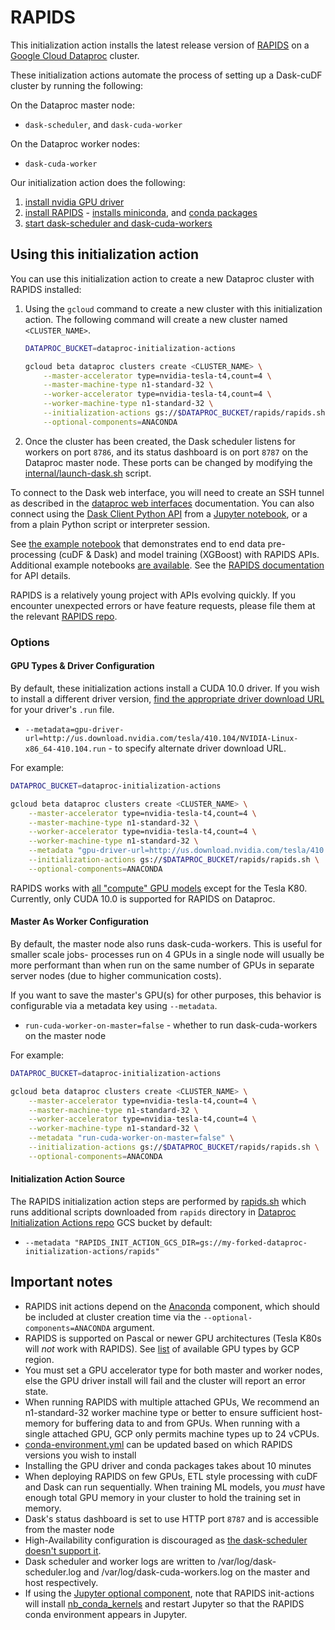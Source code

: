 # RAPIDS

This initialization action installs the latest release version of [RAPIDS](https://rapids.ai/) on a [Google Cloud Dataproc](https://cloud.google.com/dataproc) cluster. 

These initialization actions automate the process of setting up a Dask-cuDF cluster by running the following:

On the Dataproc master node:
- `dask-scheduler`, and `dask-cuda-worker`

On the Dataproc worker nodes:
- `dask-cuda-worker`

Our initialization action does the following:
1. [install nvidia GPU driver](internal/install-gpu-driver.sh)
2. [install RAPIDS](rapids.sh) - [installs miniconda](https://github.com/GoogleCloudPlatform/dataproc-initialization-actions/tree/master/conda), and [conda packages](internal/conda-environment.yml)
3. [start dask-scheduler and dask-cuda-workers](internal/launch-dask.sh)

## Using this initialization action
You can use this initialization action to create a new Dataproc cluster with RAPIDS installed:

1. Using the `gcloud` command to create a new cluster with this initialization action. The following command will create a new cluster named `<CLUSTER_NAME>`.

    ```bash
    DATAPROC_BUCKET=dataproc-initialization-actions

    gcloud beta dataproc clusters create <CLUSTER_NAME> \
        --master-accelerator type=nvidia-tesla-t4,count=4 \
        --master-machine-type n1-standard-32 \
        --worker-accelerator type=nvidia-tesla-t4,count=4 \
        --worker-machine-type n1-standard-32 \
        --initialization-actions gs://$DATAPROC_BUCKET/rapids/rapids.sh \
        --optional-components=ANACONDA
    ```

2. Once the cluster has been created, the Dask scheduler listens for workers on port `8786`, and its status dashboard is on port `8787` on the Dataproc master node. These ports can be changed by modifying the [internal/launch-dask.sh](launch-dask.sh) script.

To connect to the Dask web interface, you will need to create an SSH tunnel as described in the [dataproc web interfaces](https://cloud.google.com/dataproc/cluster-web-interfaces) documentation. You can also connect using the [Dask Client Python API](http://distributed.dask.org/en/latest/client.html) from a [Jupyter notebook](https://cloud.google.com/dataproc/docs/concepts/components/jupyter), or a from a plain Python script or interpreter session.

See [the example notebook](https://github.com/rapidsai/notebooks-extended/tree/master/advanced/E2E/taxi/NYCTaxi-E2E.ipynb) that demonstrates end to end data pre-processing (cuDF & Dask) and model training (XGBoost) with RAPIDS APIs. Additional example notebooks [are available](https://github.com/rapidsai/notebooks). See the [RAPIDS documentation](https://docs.rapids.ai/) for API details.

RAPIDS is a relatively young project with APIs evolving quickly. If you encounter unexpected errors or have feature requests, please file them at the relevant [RAPIDS repo](https://github.com/rapidsai).

### Options

#### GPU Types & Driver Configuration

By default, these initialization actions install a CUDA 10.0 driver. If you wish to install a different driver version, [find the appropriate driver download URL](https://www.nvidia.com/Download/index.aspx?lang=en-us) for your driver's `.run` file.

* `--metadata=gpu-driver-url=http://us.download.nvidia.com/tesla/410.104/NVIDIA-Linux-x86_64-410.104.run` - to specify alternate driver download URL.

For example:

```bash
DATAPROC_BUCKET=dataproc-initialization-actions

gcloud beta dataproc clusters create <CLUSTER_NAME> \
    --master-accelerator type=nvidia-tesla-t4,count=4 \
    --master-machine-type n1-standard-32 \
    --worker-accelerator type=nvidia-tesla-t4,count=4 \
    --worker-machine-type n1-standard-32 \
    --metadata "gpu-driver-url=http://us.download.nvidia.com/tesla/410.104/NVIDIA-Linux-x86_64-410.104.run" \
    --initialization-actions gs://$DATAPROC_BUCKET/rapids/rapids.sh \
    --optional-components=ANACONDA
```

RAPIDS works with [all "compute" GPU models](https://cloud.google.com/compute/docs/gpus/) except for the Tesla K80. Currently, only CUDA 10.0 is supported for RAPIDS on Dataproc.

#### Master As Worker Configuration

By default, the master node also runs dask-cuda-workers. This is useful for smaller scale jobs- processes run on 4 GPUs in a single node will usually be more performant than when run on the same number of GPUs in separate server nodes (due to higher communication costs).

If you want to save the master's GPU(s) for other purposes, this behavior is configurable via a metadata key using `--metadata`.

* `run-cuda-worker-on-master=false` - whether to run dask-cuda-workers on the master node

For example:
```bash
DATAPROC_BUCKET=dataproc-initialization-actions

gcloud beta dataproc clusters create <CLUSTER_NAME> \
    --master-accelerator type=nvidia-tesla-t4,count=4 \
    --master-machine-type n1-standard-32 \
    --worker-accelerator type=nvidia-tesla-t4,count=4 \
    --worker-machine-type n1-standard-32 \
    --metadata "run-cuda-worker-on-master=false" \
    --initialization-actions gs://$DATAPROC_BUCKET/rapids/rapids.sh \
    --optional-components=ANACONDA
```

#### Initialization Action Source

The RAPIDS initialization action steps are performed by [rapids.sh](rapids.sh) which runs additional scripts downloaded from `rapids` directory in [Dataproc Initialization Actions repo](https://pantheon.corp.google.com/storage/browser/dataproc-initialization-actions) GCS bucket by default:

* `--metadata "RAPIDS_INIT_ACTION_GCS_DIR=gs://my-forked-dataproc-initialization-actions/rapids"`


## Important notes
* RAPIDS init actions depend on the [Anaconda](https://cloud.google.com/dataproc/docs/concepts/components/anaconda) component, which should be included at cluster creation time via the `--optional-components=ANACONDA` argument.
* RAPIDS is supported on Pascal or newer GPU architectures (Tesla K80s will _not_ work with RAPIDS). See [list](https://cloud.google.com/compute/docs/gpus/) of available GPU types by GCP region.
* You must set a GPU accelerator type for both master and worker nodes, else the GPU driver install will fail and the cluster will report an error state.
* When running RAPIDS with multiple attached GPUs, We recommend an n1-standard-32 worker machine type or better to ensure sufficient host-memory for buffering data to and from GPUs. When running with a single attached GPU, GCP only permits machine types up to 24 vCPUs.
* [conda-environment.yml](internal/conda-environment.yml) can be updated based on which RAPIDS versions you wish to install
* Installing the GPU driver and conda packages takes about 10 minutes
* When deploying RAPIDS on few GPUs, ETL style processing with cuDF and Dask can run sequentially. When training ML models, you _must_ have enough total GPU memory in your cluster to hold the training set in memory.
* Dask's status dashboard is set to use HTTP port `8787` and is accessible from the master node
* High-Availability configuration is discouraged as [the dask-scheduler doesn't support it](https://github.com/dask/distributed/issues/1072).
* Dask scheduler and worker logs are written to /var/log/dask-scheduler.log and /var/log/dask-cuda-workers.log on the master and host respectively.
* If using the [Jupyter optional component](https://cloud.google.com/dataproc/docs/concepts/components/jupyter), note that RAPIDS init-actions will install [nb_conda_kernels](https://github.com/Anaconda-Platform/nb_conda_kernels) and restart Jupyter so that the RAPIDS conda environment appears in Jupyter.
